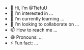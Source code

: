 - 👋 Hi, I’m @TtefuU
- 👀 I’m interested in ...
- 🌱 I’m currently learning ...
- 💞️ I’m looking to collaborate on ...
- 📫 How to reach me ...
- 😄 Pronouns: ...
- ⚡ Fun fact: ...

<!---
TtefuU/TtefuU is a ✨ special ✨ repository because its `README.md` (this file) appears on your GitHub profile.
You can click the Preview link to take a look at your changes.
--->
